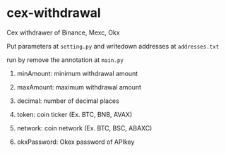 # cex-withdrawal
Cex withdrawer of Binance, Mexc, Okx

Put parameters at ```setting.py``` and writedown addresses at ```addresses.txt```

run by remove the annotation at ```main.py```


1. minAmount: minimum withdrawal amount

2. maxAmount: maximum withdrawal amount

3. decimal: number of decimal places

4. token: coin ticker (Ex. BTC, BNB, AVAX)

5. network: coin network (Ex. BTC, BSC, ABAXC)

6. okxPassword: Okex password of APIkey
